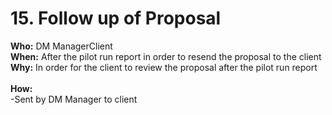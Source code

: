 # 15. Follow up of Proposal

**Who:** DM ManagerClient\
**When:** After the pilot run report in order to resend the proposal to the client \
**Why:** In order for the client to review the proposal after the pilot run report \
\
**How:** \
\-Sent by DM Manager to client
